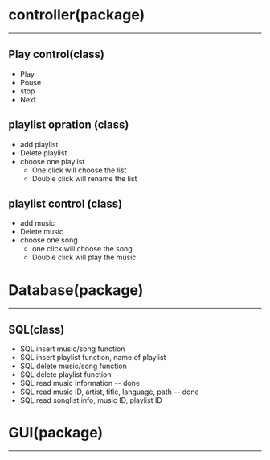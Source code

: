 # controller(package)
***
## Play control(class)

* Play 
* Pouse
* stop
* Next 

## playlist opration (class)

* add playlist
* Delete playlist
* choose one playlist 
    * One click will choose the list
    * Double click will rename the list

## playlist control (class)

* add music 
* Delete music
* choose one song 
  * one click will choose the song
  * Double click will play the music

# Database(package)
***

## SQL(class)
* SQL insert music/song function
* SQL insert playlist function, name of playlist
* SQL delete music/song function
* SQL delete playlist function
* SQL read music information -- done
* SQL read music ID, artist, title, language, path -- done
* SQL read songlist info, music ID, playlist ID




# GUI(package)
***

 



